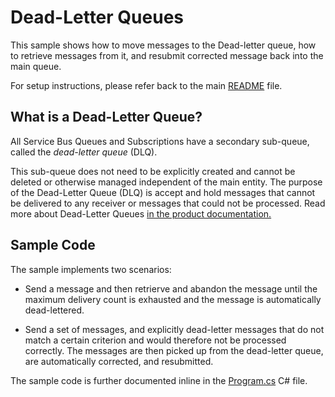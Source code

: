 # Dead-Letter Queues 

This sample shows how to move messages to the Dead-letter queue, how to retrieve
messages from it, and resubmit corrected message back into the main queue. 

For setup instructions, please refer back to the main [README](../README.md) file.

## What is a Dead-Letter Queue? 

All Service Bus Queues and Subscriptions have a secondary sub-queue, called the
*dead-letter queue* (DLQ). 

This sub-queue does not need to be explicitly created and cannot be deleted or
otherwise managed independent of the main entity. The purpose of the Dead-Letter
Queue (DLQ) is accept and hold messages that cannot be delivered to any receiver
or messages that could not be processed. Read more about Dead-Letter Queues [in
the product documentation.][1]

## Sample Code 

The sample implements two scenarios:

* Send a message and then retrierve and abandon the message until the maximum
delivery count is exhausted and the message is automatically dead-lettered. 

* Send a set of messages, and explicitly dead-letter messages that do not match
a certain criterion and would therefore not be processed correctly. The messages
are then picked up from the dead-letter queue, are automatically corrected, and
resubmitted.  

The sample code is further documented inline in the [Program.cs](Program.cs) C# file.

[1]: https://docs.microsoft.com/azure/service-bus-messaging/service-bus-dead-letter-queues